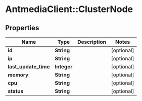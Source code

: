 # AntmediaClient::ClusterNode

## Properties
Name | Type | Description | Notes
------------ | ------------- | ------------- | -------------
**id** | **String** |  | [optional] 
**ip** | **String** |  | [optional] 
**last_update_time** | **Integer** |  | [optional] 
**memory** | **String** |  | [optional] 
**cpu** | **String** |  | [optional] 
**status** | **String** |  | [optional] 


